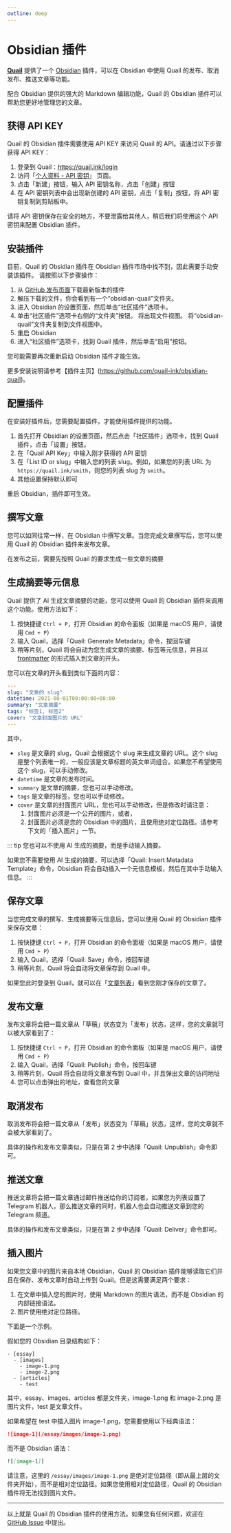 ```yaml
---
outline: deep
---
```


# Obsidian 插件

**[Quail](https://quail.ink "Quail Official Website")** 提供了一个 [Obsidian](https://obsidian.md/) 插件，可以在 Obsidian 中使用 Quail 的发布、取消发布、推送文章等功能。

配合 Obsidian 提供的强大的 Markdown 编辑功能，Quail 的 Obsidian 插件可以帮助您更好地管理您的文章。

## 获得 API KEY

Quail 的 Obsidian 插件需要使用 API KEY 来访问 Quail 的 API。请通过以下步骤获得 API KEY：

1. 登录到 Quail：https://quail.ink/login
2. 访问「[个人资料 - API 密钥](https://quail.ink/dashboard/profile/apikeys)」 页面。
3. 点击「新建」按钮，输入 API 密钥名称，点击「创建」按钮
4. 在 API 密钥列表中会出现新创建的 API 密钥，点击「复制」按钮，将 API 密钥复制到剪贴板中。

请将 API 密钥保存在安全的地方，不要泄露给其他人，稍后我们将使用这个 API 密钥来配置 Obsidian 插件。

## 安装插件

目前，Quail 的 Obsidian 插件在 Obsidian 插件市场中找不到，因此需要手动安装该插件。 请按照以下步骤操作：

1. 从 [GitHub 发布页面](https://github.com/quail-ink/obsidian-quail/releases/)下载最新版本的插件
2. 解压下载的文件，你会看到有一个“obsidian-quail”文件夹。
3. 进入 Obsidian 的设置页面，然后单击“社区插件”选项卡。
4. 单击“社区插件”选项卡右侧的“文件夹”按钮。 将出现文件视图。 将“obsidian-quail”文件夹复制到文件视图中。
5. 重启 Obsidian
6. 进入“社区插件”选项卡，找到 Quail 插件，然后单击“启用”按钮。

您可能需要再次重新启动 Obsidian 插件才能生效。

更多安装说明请参考【插件主页】(https://github.com/quail-ink/obsidian-quail)。

## 配置插件

在安装好插件后，您需要配置插件，才能使用插件提供的功能。

1. 首先打开 Obsidian 的设置页面，然后点击「社区插件」选项卡，找到 Quail 插件，点击「设置」按钮。
2. 在「Quail API Key」中输入刚才获得的 API 密钥
3. 在「List ID or slug」中输入您的列表 slug。例如，如果您的列表 URL 为 `https://quail.ink/smith`，则您的列表 slug 为 `smith`。
4. 其他设置保持默认即可

重启 Obsidian，插件即可生效。

## 撰写文章

您可以如同往常一样，在 Obsidian 中撰写文章。当您完成文章撰写后，您可以使用 Quail 的 Obsidian 插件来发布文章。

在发布之前，需要先按照 Quail 的要求生成一些文章的摘要

## 生成摘要等元信息

Quail 提供了 AI 生成文章摘要的功能，您可以使用 Quail 的 Obsidian 插件来调用这个功能。使用方法如下：

1. 按快捷键 `Ctrl + P`，打开 Obsidian 的命令面板（如果是 macOS 用户，请使用 `Cmd + P`）
2. 输入 Quail，选择「Quail: Generate Metadata」命令，按回车键
3. 稍等片刻，Quail 将会自动为您生成文章的摘要、标签等元信息，并且以 [frontmatter](https://jekyllrb.com/docs/front-matter/) 的形式插入到文章的开头。

您可以在文章的开头看到类似下面的内容：

```yaml
---
slug: "文章的 slug"
datetime: 2021-08-01T00:00:00+08:00
summary: "文章摘要"
tags: "标签1, 标签2"
cover: "文章封面图片的 URL"
---
```

其中，

- `slug` 是文章的 slug，Quail 会根据这个 slug 来生成文章的 URL。这个 slug 是整个列表唯一的，一般应该是文章标题的英文单词组合。如果您不希望使用这个 slug，可以手动修改。
- `datetime` 是文章的发布时间。
- `summary` 是文章的摘要，您也可以手动修改。
- `tags` 是文章的标签，您也可以手动修改。
- `cover` 是文章的封面图片 URL，您也可以手动修改，但是修改时请注意：
  1. 封面图片必须是一个公开的图片，或者，
  2. 封面图片必须是您的 Obsidian 中的图片，且使用绝对定位路径。请参考下文的「插入图片」一节。

::: tip
您也可以不使用 AI 生成的摘要，而是手动输入摘要。

如果您不需要使用 AI 生成的摘要，可以选择「Quail: Insert Metadata Template」命令，Obsidian 将会自动插入一个元信息模板，然后在其中手动输入信息。
::: 

## 保存文章

当您完成文章的撰写、生成摘要等元信息后，您可以使用 Quail 的 Obsidian 插件来保存文章：

1. 按快捷键 `Ctrl + P`，打开 Obsidian 的命令面板（如果是 macOS 用户，请使用 `Cmd + P`）
2. 输入 Quail，选择「Quail: Save」命令，按回车键
3. 稍等片刻，Quail 将会自动将文章保存到 Quail 中。

如果您此时登录到 Quail，就可以在「[文章列表](https://quail.ink/dashboard)」看到您刚才保存的文章了。

## 发布文章

发布文章将会把一篇文章从「草稿」状态变为「发布」状态，这样，您的文章就可以被大家看到了：

1. 按快捷键 `Ctrl + P`，打开 Obsidian 的命令面板（如果是 macOS 用户，请使用 `Cmd + P`）
2. 输入 Quail，选择「Quail: Publish」命令，按回车键
3. 稍等片刻，Quail 将会自动将文章发布到 Quail 中，并且弹出文章的访问地址
4. 您可以点击弹出的地址，查看您的文章

## 取消发布

取消发布将会把一篇文章从「发布」状态变为「草稿」状态，这样，您的文章就不会被大家看到了。

具体的操作和发布文章类似，只是在第 2 步中选择「Quail: Unpublish」命令即可。

## 推送文章

推送文章将会把一篇文章通过邮件推送给你的订阅者。如果您为列表设置了 Telegram 机器人，那么推送文章的同时，机器人也会自动推送文章到您的 Telegram 频道。

具体的操作和发布文章类似，只是在第 2 步中选择「Quail: Deliver」命令即可。

## 插入图片

如果您文章中的图片来自本地 Obsidian，Quail 的 Obsidian 插件能够读取它们并且在保存、发布文章时自动上传到 Quail。但是这需要满足两个要求：

1. 在文章中插入您的图片时，使用 Markdown 的图片语法，而不是 Obsidian 的内部链接语法。
2. 图片使用绝对定位路径。

下面是一个示例。

假如您的 Obsidian 目录结构如下：

```
- [essay]
  - [images]
    - image-1.png
    - image-2.png
  - [articles]
    - test
```

其中，essay、images、articles 都是文件夹，image-1.png 和 image-2.png 是图片文件，test 是文章文件。

如果希望在 test 中插入图片 image-1.png，您需要使用以下经典语法：

```markdown
![image-1](/essay/images/image-1.png)
```

而不是 Obsidian 语法：

```markdown
![[image-1]]
```

请注意，这里的 `/essay/images/image-1.png` 是绝对定位路径（即从最上层的文件夹开始），而不是相对定位路径。如果您使用相对定位路径，Quail 的 Obsidian 插件将无法找到图片文件。

---

以上就是 Quail 的 Obsidian 插件的使用方法。如果您有任何问题，欢迎在 [GitHub Issue](https://github.com/quail-ink/obsidian-quail/issues) 中提出。


